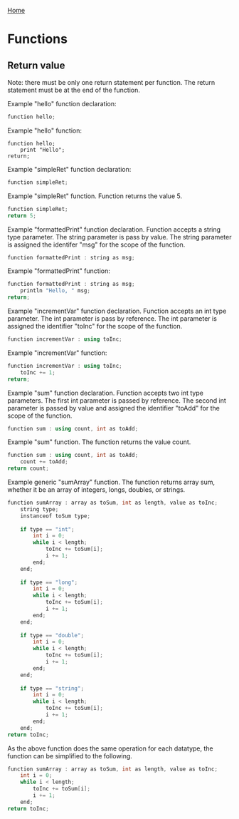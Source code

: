 [Home](https://puckowski.github.io/concert/)

# Functions

## Return value

Note: there must be only one return statement per function. The return statement must be at the end of the function.

Example "hello" function declaration:

```cpp
function hello;
```

Example "hello" function:

```cp
function hello;
    print "Hello";
return;
```

Example "simpleRet" function declaration:

```cpp
function simpleRet;
```

Example "simpleRet" function. Function returns the value 5.

```cpp
function simpleRet;
return 5;
```

Example "formattedPrint" function declaration. Function accepts a string type parameter. The string parameter is pass by value. The string parameter is assigned the identifer "msg" for the scope of the function.

```cpp
function formattedPrint : string as msg;
```

Example "formattedPrint" function:

```cpp
function formattedPrint : string as msg;
    println "Hello, " msg;
return;
```

Example "incrementVar" function declaration. Function accepts an int type parameter. The int parameter is pass by reference. The int parameter is assigned the identifier "toInc" for the scope of the function. 

```cpp
function incrementVar : using toInc;
```

Example "incrementVar" function:

```cpp
function incrementVar : using toInc;
    toInc += 1;
return;
```

Example "sum" function declaration. Function accepts two int type parameters. The first int parameter is passed by reference. The second int parameter is passed by value and assigned the identifier "toAdd" for the scope of the function.

```cpp
function sum : using count, int as toAdd;
```

Example "sum" function. The function returns the value count.

```cpp
function sum : using count, int as toAdd;
    count += toAdd;
return count;
```

Example generic "sumArray" function. The function returns array sum, whether it be an array of integers, longs, doubles, or strings.

```cpp
function sumArray : array as toSum, int as length, value as toInc;	
	string type;
	instanceof toSum type;
		
	if type == "int";
		int i = 0;
		while i < length;
			toInc += toSum[i];
			i += 1;
		end;
	end;
	
	if type == "long";
		int i = 0;
		while i < length;
			toInc += toSum[i];
			i += 1;
		end;
	end;
	
	if type == "double";
		int i = 0;
		while i < length;
			toInc += toSum[i];
			i += 1;
		end;
	end;
	
	if type == "string";
		int i = 0;
		while i < length;
			toInc += toSum[i];
			i += 1;
		end;
	end;
return toInc;
```

As the above function does the same operation for each datatype, the function can be simplified to the following.

```cpp
function sumArray : array as toSum, int as length, value as toInc;	
	int i = 0;
	while i < length;
		toInc += toSum[i];
		i += 1;
	end;
return toInc;
```